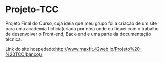 # Projeto-TCC
Projeto Final do Curso, cuja ideia que meu grupo foi a criação de um site para uma academia ficticia(criada por nós) onde eu fiquei com o trabalho de desenvolver o Front-end, Back-end e uma parte da documentação técnica.

Link do site hospedado:http://www.maxfit.42web.io/Projeto%20-%20TCC(banco)/
